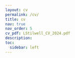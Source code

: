 ```yaml
---
layout: cv
permalink: /cv/
title: cv
nav: true
nav_order: 5
cv_pdf: LStilwell_CV_2024.pdf
description: 
toc:
  sidebar: left
---
```

